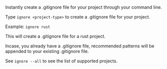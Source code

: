Instantly create a .gitignore file for your project through your command line. 

Type `ignore <project-type>` to create a .gitignore file for your project. 

Example: `ignore rust`

This will create a .gitignore file for a rust project. 

Incase, you already have a .gitignore file, recommended patterns will be appended 
to your existing .gitignore file. 

See `ignore --all` to see the list of supported projects.
